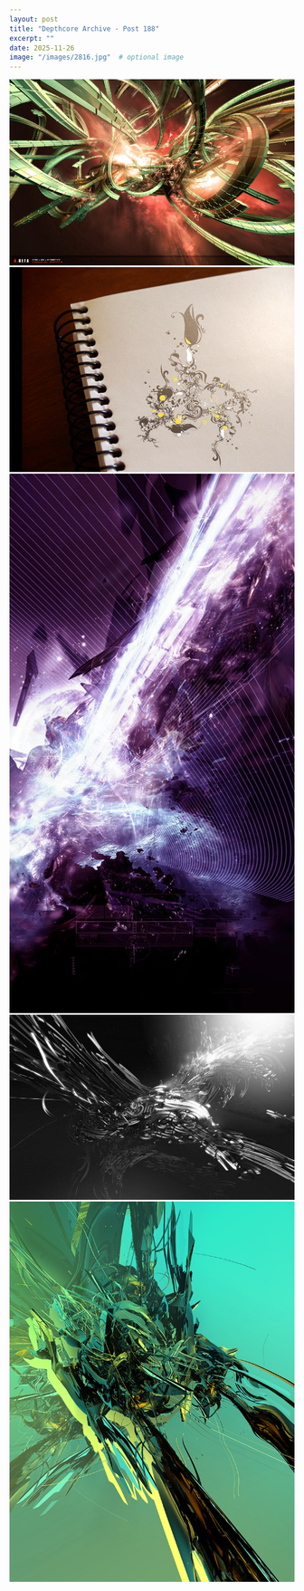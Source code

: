 ```yaml
---
layout: post
title: "Depthcore Archive - Post 188"
excerpt: ""
date: 2025-11-26
image: "/images/2816.jpg"  # optional image
---
```


<img src="/images/2816.jpg">
<img src="/images/2817.jpg" alt="2817.jpg"/>
<img src="/images/2818.jpg" alt="2818.jpg"/>
<img src="/images/2821.jpg" alt="2821.jpg"/>
<img src="/images/2823.jpg" alt="2823.jpg"/>
